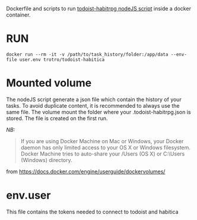 Dockerfile and scripts to run [todoist-habitrpg nodeJS script](https://github.com/kusold/todoist-habitrpg) inside a docker container.

# RUN
```shell
docker run --rm -it -v /path/to/task_history/folder:/app/data --env-file user.env trotro/todoist-habitica
```

# Mounted volume
The nodeJS script generate a json file which contain the history of your tasks. To avoid duplicate content, it is recommended to always use the same file.
The volume mount the folder where your .todoist-habitrpg.json is stored.
The file is created on the first run.

*NB:*
> If you are using Docker Machine on Mac or Windows, your Docker daemon has only limited access to your OS X or Windows filesystem. Docker Machine tries to auto-share your /Users (OS X) or C:\Users (Windows) directory.

from https://docs.docker.com/engine/userguide/dockervolumes/

# env.user
This file contains the tokens needed to connect to todoist and habitica